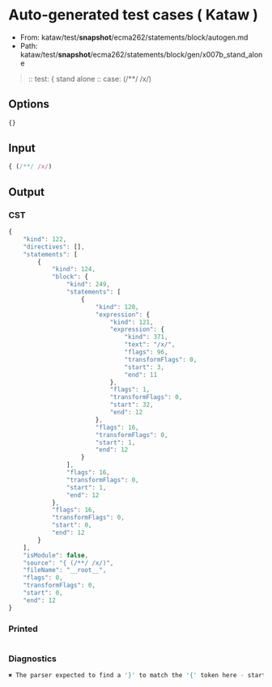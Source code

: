 # Auto-generated test cases ( Kataw )
- From: kataw/test/__snapshot__/ecma262/statements/block/autogen.md
- Path: kataw/test/__snapshot__/ecma262/statements/block/gen/x007b_stand_alone
> :: test: { stand alone
> :: case: (/**/ /x/)
## Options

`````js
{}
`````
## Input

`````js
{ (/**/ /x/)
`````
## Output

### CST

```javascript
{
    "kind": 122,
    "directives": [],
    "statements": [
        {
            "kind": 124,
            "block": {
                "kind": 249,
                "statements": [
                    {
                        "kind": 120,
                        "expression": {
                            "kind": 121,
                            "expression": {
                                "kind": 371,
                                "text": "/x/",
                                "flags": 96,
                                "transformFlags": 0,
                                "start": 3,
                                "end": 11
                            },
                            "flags": 1,
                            "transformFlags": 0,
                            "start": 32,
                            "end": 12
                        },
                        "flags": 16,
                        "transformFlags": 0,
                        "start": 1,
                        "end": 12
                    }
                ],
                "flags": 16,
                "transformFlags": 0,
                "start": 1,
                "end": 12
            },
            "flags": 16,
            "transformFlags": 0,
            "start": 0,
            "end": 12
        }
    ],
    "isModule": false,
    "source": "{ (/**/ /x/)",
    "fileName": "__root__",
    "flags": 0,
    "transformFlags": 0,
    "start": 0,
    "end": 12
}
```

### Printed

```javascript

```

### Diagnostics

```javascript
✖ The parser expected to find a '}' to match the '{' token here - start: 11, end: 12

```


